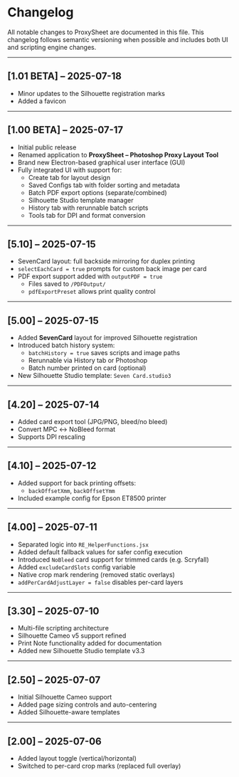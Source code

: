 # Changelog

All notable changes to ProxySheet are documented in this file. This changelog follows semantic versioning when possible and includes both UI and scripting engine changes.

---

## [1.01 BETA] – 2025-07-18

- Minor updates to the Silhouette registration marks
- Added a favicon

---

## [1.00 BETA] – 2025-07-17

- Initial public release
- Renamed application to **ProxySheet – Photoshop Proxy Layout Tool**
- Brand new Electron-based graphical user interface (GUI)
- Fully integrated UI with support for:
  - Create tab for layout design
  - Saved Configs tab with folder sorting and metadata
  - Batch PDF export options (separate/combined)
  - Silhouette Studio template manager
  - History tab with rerunnable batch scripts
  - Tools tab for DPI and format conversion

---

## [5.10] – 2025-07-15

- SevenCard layout: full backside mirroring for duplex printing
- `selectEachCard = true` prompts for custom back image per card
- PDF export support added with `outputPDF = true`
  - Files saved to `/PDFOutput/`
  - `pdfExportPreset` allows print quality control

---

## [5.00] – 2025-07-15

- Added **SevenCard** layout for improved Silhouette registration
- Introduced batch history system:
  - `batchHistory = true` saves scripts and image paths
  - Rerunnable via History tab or Photoshop
  - Batch number printed on card (optional)
- New Silhouette Studio template: `Seven Card.studio3`

---

## [4.20] – 2025-07-14

- Added card export tool (JPG/PNG, bleed/no bleed)
- Convert MPC ↔ NoBleed format
- Supports DPI rescaling

---

## [4.10] – 2025-07-12

- Added support for back printing offsets:
  - `backOffsetXmm`, `backOffsetYmm`
- Included example config for Epson ET8500 printer

---

## [4.00] – 2025-07-11

- Separated logic into `RE_HelperFunctions.jsx`
- Added default fallback values for safer config execution
- Introduced `NoBleed` card support for trimmed cards (e.g. Scryfall)
- Added `excludeCardSlots` config variable
- Native crop mark rendering (removed static overlays)
- `addPerCardAdjustLayer = false` disables per-card layers

---

## [3.30] – 2025-07-10

- Multi-file scripting architecture
- Silhouette Cameo v5 support refined
- Print Note functionality added for documentation
- Added new Silhouette Studio template v3.3

---

## [2.50] – 2025-07-07

- Initial Silhouette Cameo support
- Added page sizing controls and auto-centering
- Added Silhouette-aware templates

---

## [2.00] – 2025-07-06

- Added layout toggle (vertical/horizontal)
- Switched to per-card crop marks (replaced full overlay)
